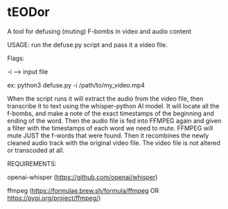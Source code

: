 # tEODor
A tool for defusing (muting) F-bombs in video and audio content

USAGE:
run the defuse.py script and pass it a video file.  

Flags:

-i --> input file

ex:
python3 defuse.py -i /path/to/my_video.mp4

When the script runs it will extract the audio from the video file, then transcribe it to text using the whisper-python AI model.  It will locate all the f-bombs, and make a note of the exact timestamps of the beginning and ending of the word.  Then the audio file is fed into FFMPEG again and given a filter with the timestamps of each word we need to mute.  FFMPEG will mute JUST the f-words that were found.  Then it recombines the newly cleaned audio track with the original video file. The video file is not altered or transcoded at all. 

REQUIREMENTS:

openai-whisper (https://github.com/openai/whisper)

ffmpeg (https://formulae.brew.sh/formula/ffmpeg OR https://pypi.org/project/ffmpeg/)

